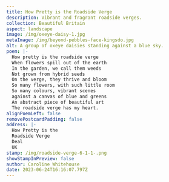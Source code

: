 ```yaml
---
title: How Pretty is the Roadside Verge
description: Vibrant and fragrant roadside verges.
collection: Beautiful Britain
aspect: landscape
image: /img/oxeye-daisy-1.jpg
metaImage: /img/beyond-pebbles-face-kingsdo.jpg
alt: A group of oxeye daisies standing against a blue sky.
poem: |-
  How pretty is the roadside verge
  When flowers spill out of the earth
  In the garden, we call them weeds
  Not grown from hybrid seeds
  On the verge, they thrive and bloom
  So many flowers, with such little room
  So many colours, vibrant scenes
  against a canvas of blue and greens
  An abstract piece of beautiful art
  The roadside verge has my heart.
alignPoemLeft: false
removePostcardPadding: false
address: |-
  How Pretty is the 
  Roadside Verge
  Deal
  UK
stamp: /img/roadside-verge-6-1-1-.png
showStampInPreview: false
author: Caroline Whitehouse
date: 2023-06-24T16:16:07.797Z
---
```

